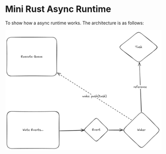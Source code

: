 # Mini Rust Async Runtime

To show how a async runtime works. The architecture is as follows:

![arch](assets/README.png)

